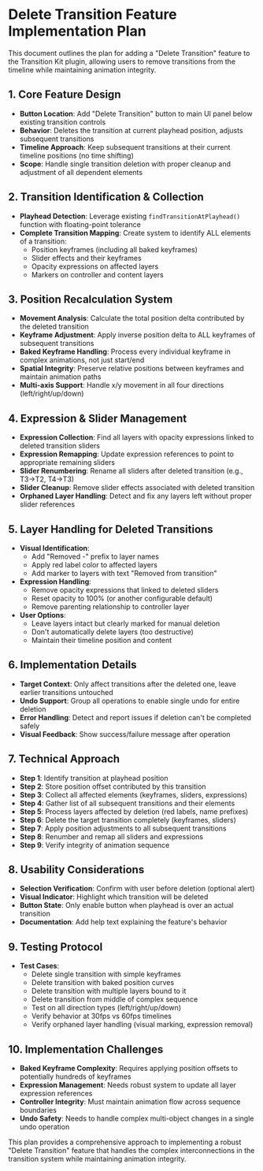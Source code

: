 # Delete Transition Feature Implementation Plan

This document outlines the plan for adding a "Delete Transition" feature to the Transition Kit plugin, allowing users to remove transitions from the timeline while maintaining animation integrity.

## 1. Core Feature Design

- **Button Location**: Add "Delete Transition" button to main UI panel below existing transition controls
- **Behavior**: Deletes the transition at current playhead position, adjusts subsequent transitions
- **Timeline Approach**: Keep subsequent transitions at their current timeline positions (no time shifting)
- **Scope**: Handle single transition deletion with proper cleanup and adjustment of all dependent elements

## 2. Transition Identification & Collection

- **Playhead Detection**: Leverage existing `findTransitionAtPlayhead()` function with floating-point tolerance
- **Complete Transition Mapping**: Create system to identify ALL elements of a transition:
  - Position keyframes (including all baked keyframes)
  - Slider effects and their keyframes
  - Opacity expressions on affected layers
  - Markers on controller and content layers

## 3. Position Recalculation System

- **Movement Analysis**: Calculate the total position delta contributed by the deleted transition
- **Keyframe Adjustment**: Apply inverse position delta to ALL keyframes of subsequent transitions
- **Baked Keyframe Handling**: Process every individual keyframe in complex animations, not just start/end
- **Spatial Integrity**: Preserve relative positions between keyframes and maintain animation paths
- **Multi-axis Support**: Handle x/y movement in all four directions (left/right/up/down)

## 4. Expression & Slider Management

- **Expression Collection**: Find all layers with opacity expressions linked to deleted transition sliders
- **Expression Remapping**: Update expression references to point to appropriate remaining sliders
- **Slider Renumbering**: Rename all sliders after deleted transition (e.g., T3→T2, T4→T3)
- **Slider Cleanup**: Remove slider effects associated with deleted transition
- **Orphaned Layer Handling**: Detect and fix any layers left without proper slider references

## 5. Layer Handling for Deleted Transitions

- **Visual Identification**:
  - Add "Removed -" prefix to layer names
  - Apply red label color to affected layers
  - Add marker to layers with text "Removed from transition"
- **Expression Handling**:
  - Remove opacity expressions that linked to deleted sliders
  - Reset opacity to 100% (or another configurable default)
  - Remove parenting relationship to controller layer
- **User Options**:
  - Leave layers intact but clearly marked for manual deletion
  - Don't automatically delete layers (too destructive)
  - Maintain their timeline position and content

## 6. Implementation Details

- **Target Context**: Only affect transitions after the deleted one, leave earlier transitions untouched
- **Undo Support**: Group all operations to enable single undo for entire deletion
- **Error Handling**: Detect and report issues if deletion can't be completed safely
- **Visual Feedback**: Show success/failure message after operation

## 7. Technical Approach

- **Step 1**: Identify transition at playhead position
- **Step 2**: Store position offset contributed by this transition
- **Step 3**: Collect all affected elements (keyframes, sliders, expressions)
- **Step 4**: Gather list of all subsequent transitions and their elements
- **Step 5**: Process layers affected by deletion (red labels, name prefixes)
- **Step 6**: Delete the target transition completely (keyframes, sliders)
- **Step 7**: Apply position adjustments to all subsequent transitions
- **Step 8**: Renumber and remap all sliders and expressions
- **Step 9**: Verify integrity of animation sequence

## 8. Usability Considerations

- **Selection Verification**: Confirm with user before deletion (optional alert)
- **Visual Indicator**: Highlight which transition will be deleted
- **Button State**: Only enable button when playhead is over an actual transition
- **Documentation**: Add help text explaining the feature's behavior

## 9. Testing Protocol

- **Test Cases**:
  - Delete single transition with simple keyframes
  - Delete transition with baked position curves
  - Delete transition with multiple layers bound to it
  - Delete transition from middle of complex sequence
  - Test on all direction types (left/right/up/down)
  - Verify behavior at 30fps vs 60fps timelines
  - Verify orphaned layer handling (visual marking, expression removal)

## 10. Implementation Challenges

- **Baked Keyframe Complexity**: Requires applying position offsets to potentially hundreds of keyframes
- **Expression Management**: Needs robust system to update all layer expression references
- **Controller Integrity**: Must maintain animation flow across sequence boundaries
- **Undo Safety**: Needs to handle complex multi-object changes in a single undo operation

This plan provides a comprehensive approach to implementing a robust "Delete Transition" feature that handles the complex interconnections in the transition system while maintaining animation integrity.